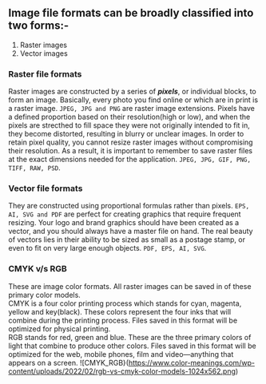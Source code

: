 ## Image file formats can be broadly classified into two forms:-
1) Raster images 
2) Vector images

### Raster file formats
Raster images are constructed by a series of ***pixels***, or individual blocks, to form an image. Basically, every photo you find online or which are in print is a raster image. `JPEG, JPG and PNG` are raster image extensions. 
Pixels have a defined proportion based on their resolution(high or low), and when the pixels are strecthed to fill space they were not originally intended to fit in, they become distorted, resulting in blurry or unclear images. In order to  retain pixel quality, you cannot resize raster images without compromising their resolution. As a result, it is important to remember to save raster files at the exact dimensions needed for the application. 
`JPEG, JPG, GIF, PNG, TIFF, RAW, PSD`.

### Vector file formats
They are constructed using proportional formulas rather than pixels. `EPS, AI, SVG and PDF` are perfect for creating graphics that require frequent resizing. Your logo and brand graphics should have been created as a vector, and you should always have a master file on hand. The real beauty of vectors lies in their ability to be sized as small as a postage stamp, or even to fit on very large enough objects. `PDF, EPS, AI, SVG`.

### CMYK v/s RGB
These are image color formats. All raster images can be saved in of these primary color models.   
CMYK is a four color printing process which stands for cyan, magenta, yellow and key(black). These colors represent the four inks that will combine during the printing process. Files saved in this format will be optimized for physical printing.   
RGB stands for red, green and blue. These are the three primary colors of light that combine to produce other colors. Files saved in this format will be optimized for the web, mobile phones, film and video—anything that appears on a screen. 
![CMYK_RGB}(https://www.color-meanings.com/wp-content/uploads/2022/02/rgb-vs-cmyk-color-models-1024x562.png)

